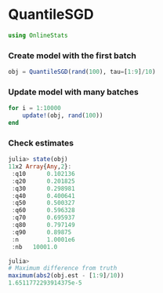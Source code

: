 
# QuantileSGD


````julia
using OnlineStats
````





### Create model with the first batch
````julia
obj = QuantileSGD(rand(100), tau=[1:9]/10)
````





### Update model with many batches
````julia
for i = 1:10000
    update!(obj, rand(100))
end
````





### Check estimates
````julia
julia> state(obj)
11x2 Array{Any,2}:
 :q10      0.102136
 :q20      0.201825
 :q30      0.298981
 :q40      0.400641
 :q50      0.500327
 :q60      0.596328
 :q70      0.695937
 :q80      0.797149
 :q90      0.89875 
 :n        1.0001e6
 :nb   10001.0     

julia> 
# Maximum difference from truth
maximum(abs2(obj.est - [1:9]/10))
1.6511772293914375e-5

````


